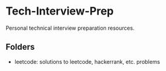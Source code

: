 # Tech-Interview-Prep

Personal technical interview preparation resources.

## Folders

- leetcode: solutions to leetcode, hackerrank, etc. problems
